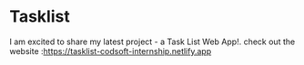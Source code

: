 # Tasklist
I am excited to share my latest project - a Task List Web App!. 
check out the website :https://tasklist-codsoft-internship.netlify.app
